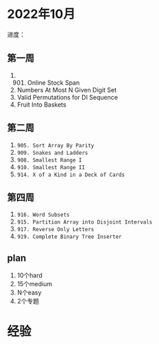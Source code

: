 # 2022年10月

进度：
## 第一周
1. 901. Online Stock Span
2. Numbers At Most N Given Digit Set
3. Valid Permutations for DI Sequence
4. Fruit Into Baskets




## 第二周
1. `905. Sort Array By Parity`
2. `909. Snakes and Ladders`
3. `908. Smallest Range I`
4. `910. Smallest Range II`
5. `914. X of a Kind in a Deck of Cards`

## 第四周
1. `916. Word Subsets`
2. `915. Partition Array into Disjoint Intervals`
3. `917. Reverse Only Letters`
4. `919. Complete Binary Tree Inserter`

## plan


1. 10个hard
2. 15个medium
3. N个easy
4. 2个专题


# 经验